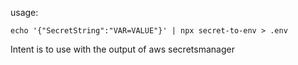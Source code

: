 usage:

```
echo '{"SecretString":"VAR=VALUE"}' | npx secret-to-env > .env
```

Intent is to use with the output of aws secretsmanager